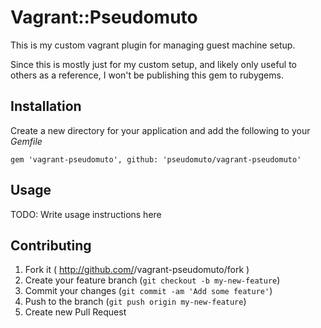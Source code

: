 # Vagrant::Pseudomuto

This is my custom vagrant plugin for managing guest machine setup.

Since this is mostly just for my custom setup, and likely only useful to others as a reference, I won't be publishing this gem to rubygems.

## Installation

Create a new directory for your application and add the following to your _Gemfile_

```
gem 'vagrant-pseudomuto', github: 'pseudomuto/vagrant-pseudomuto'
```

## Usage

TODO: Write usage instructions here

## Contributing

1. Fork it ( http://github.com/<my-github-username>/vagrant-pseudomuto/fork )
2. Create your feature branch (`git checkout -b my-new-feature`)
3. Commit your changes (`git commit -am 'Add some feature'`)
4. Push to the branch (`git push origin my-new-feature`)
5. Create new Pull Request
